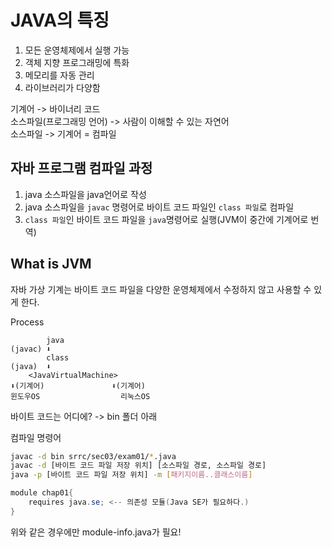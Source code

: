 # JAVA의 특징

1. 모든 운영체제에서 실행 가능
2. 객체 지향 프로그래밍에 특화
3. 메모리를 자동 관리
4. 라이브러리가 다양함

기계어 -> 바이너리 코드\
소스파일(프로그래밍 언어) -> 사람이 이해할 수 있는 자연어\
소스파일 -> 기계어 = 컴파일

## 자바 프로그램 컴파일 과정
1. java 소스파일을 java언어로 작성
2. java 소스파일을 `javac` 명령어로 바이트 코드 파일인 `class 파일`로 컴파일
3. `class 파일`인  바이트 코드 파일을 `java`명령어로 실행(JVM이 중간에 기계어로 번역)

## What is JVM
자바 가상 기계는 바이트 코드 파일을 다양한 운영체제에서 수정하지 않고 사용할 수 있게 한다.

Process
```
        java
(javac) ⬇️
        class
(java)  ⬇️
    <JavaVirtualMachine>
⬇️(기계어)               ⬇️(기계어)
윈도우OS                  리눅스OS
```
바이트 코드는 어디에? -> bin 폴더 아래

컴파일 명령어
```bash
javac -d bin srrc/sec03/exam01/*.java
javac -d [바이트 코드 파일 저장 위치] [소스파일 경로, 소스파일 경로]
java -p [바이트 코드 파일 저장 위치] -m [패키지이름..클래스이름]
```
```java
module chap01{
    requires java.se; <-- 의존성 모듈(Java SE가 필요하다.)
}
```
위와 같은 경우에만 module-info.java가 필요!



